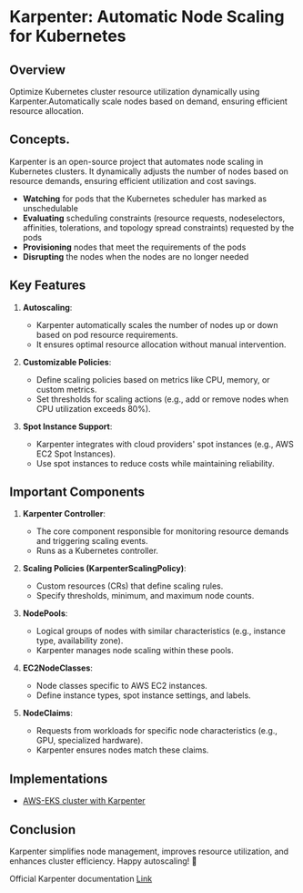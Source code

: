 # Karpenter: Automatic Node Scaling for Kubernetes

## Overview
Optimize Kubernetes cluster resource utilization dynamically using Karpenter.Automatically scale nodes based on demand, ensuring efficient resource allocation.

## Concepts.

Karpenter is an open-source project that automates node scaling in Kubernetes clusters. It dynamically adjusts the number of nodes based on resource demands, ensuring efficient utilization and cost savings.

* __Watching__ for pods that the Kubernetes scheduler has marked as unschedulable
* __Evaluating__ scheduling constraints (resource requests, nodeselectors, affinities, tolerations, and topology spread constraints) requested by the pods
* __Provisioning__ nodes that meet the requirements of the pods
* __Disrupting__ the nodes when the nodes are no longer needed


## Key Features

1. **Autoscaling**:
   - Karpenter automatically scales the number of nodes up or down based on pod resource requirements.
   - It ensures optimal resource allocation without manual intervention.

2. **Customizable Policies**:
   - Define scaling policies based on metrics like CPU, memory, or custom metrics.
   - Set thresholds for scaling actions (e.g., add or remove nodes when CPU utilization exceeds 80%).

3. **Spot Instance Support**:
   - Karpenter integrates with cloud providers' spot instances (e.g., AWS EC2 Spot Instances).
   - Use spot instances to reduce costs while maintaining reliability.

## Important Components

1. **Karpenter Controller**:
   - The core component responsible for monitoring resource demands and triggering scaling events.
   - Runs as a Kubernetes controller.

2. **Scaling Policies (KarpenterScalingPolicy)**:
   - Custom resources (CRs) that define scaling rules.
   - Specify thresholds, minimum, and maximum node counts.

3. **NodePools**:
   - Logical groups of nodes with similar characteristics (e.g., instance type, availability zone).
   - Karpenter manages node scaling within these pools.

4. **EC2NodeClasses**:
   - Node classes specific to AWS EC2 instances.
   - Define instance types, spot instance settings, and labels.

5. **NodeClaims**:
   - Requests from workloads for specific node characteristics (e.g., GPU, specialized hardware).
   - Karpenter ensures nodes match these claims.

## Implementations 
* [AWS-EKS cluster with Karpenter](https://github.com/er-pankajsaha-devops/node_autoscaling_using_karpenter/blob/main/Implementation-AWS/README.md)

## Conclusion

Karpenter simplifies node management, improves resource utilization, and enhances cluster efficiency. Happy autoscaling! 🚀

Official Karpenter documentation [Link](https://karpenter.sh/docs/)